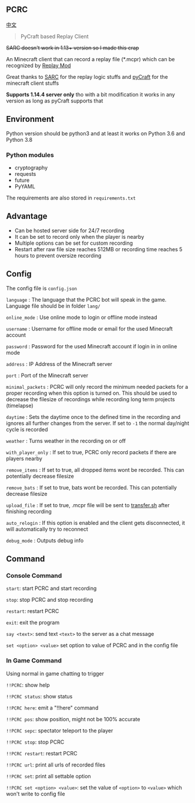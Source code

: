 PCRC
--------

[中文](https://github.com/Fallen-Breath/PCRC/blob/master/readme_cn.md)

> PyCraft based Replay Client

~~SARC doesn't work in 1.13+ version so I made this crap~~

An Minecraft client that can record a replay file (*.mcpr) which can be recognized by [Replay Mod](https://www.replaymod.com/)

Great thanks to [SARC](https://github.com/Robitobi01/SARC) for the replay logic stuffs and [pyCraft](https://github.com/ammaraskar/pyCraft) for the minecraft client stuffs

**Supports 1.14.4 server only** tho with a bit modification it works in any version as long as pyCraft supports that

## Environment

Python version should be python3 and at least it works on Python 3.6 and Python 3.8

### Python modules

- cryptography
- requests
- future
- PyYAML

The requirements are also stored in `requirements.txt`

## Advantage

- Can be hosted server side for 24/7 recording
- It can be set to record only when the player is nearby
- Multiple options can be set for custom recording
- Restart after raw file size reaches 512MB or recording time reaches 5 hours to prevent oversize recording

## Config

The config file is `config.json`

`language` : The language that the PCRC bot will speak in the game. Language file should be in folder `lang/`

`online_mode` : Use online mode to login or offline mode instead

`username` : Username for offline mode or email for the used Minecraft account

`password` : Password for the used Minecraft account if login in in online mode

`address` : IP Address of the Minecraft server

`port` : Port of the Minecraft server

`minimal_packets` : PCRC will only record the minimum needed packets for a proper recording when this option is turned on. This should be used to decrease the filesize of recordings while recording long term projects (timelapse)

`daytime` : Sets the daytime once to the defined time in the recording and ignores all further changes from the server. If set to `-1` the normal day/night cycle is recorded

`weather` : Turns weather in the recording on or off

`with_player_only` : If set to true, PCRC only record packets if there are players nearby

`remove_items` : If set to true, all dropped items wont be recorded. This can potentially decrease filesize

`remove_bats` : If set to true, bats wont be recorded. This can potentially decrease filesize

`upload_file` : If set to true, .mcpr file will be sent to [transfer.sh](transfer.sh) after finishing recording

`auto_relogin` : If this option is enabled and the client gets disconnected, it will automatically try to reconnect

`debug_mode` : Outputs debug info

## Command

### Console Command

`start`: start PCRC and start recording

`stop`: stop PCRC and stop recording

`restart`: restart PCRC

`exit`: exit the program

`say <text>`: send text `<text>` to the server as a chat message

`set <option> <value>` set option to value of PCRC and in the config file

### In Game Command

Using normal in game chatting to trigger

`!!PCRC`: show help

`!!PCRC status`: show status

`!!PCRC here`: emit a "!!here" command

`!!PCRC pos`: show position, might not be 100% accurate

`!!PCRC sepc`: spectator teleport to the player

`!!PCRC stop`: stop PCRC

`!!PCRC restart`: restart PCRC

`!!PCRC url`: print all urls of recorded files

`!!PCRC set`: print all settable option

`!!PCRC set <option> <value>`: set the value of `<option>` to `<value>` which won't write to config file